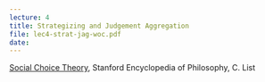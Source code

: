 ```yaml
---
lecture: 4
title: Strategizing and Judgement Aggregation
file: lec4-strat-jag-woc.pdf
date:
---
```


[Social Choice Theory](http://plato.stanford.edu/entries/social-choice/),
Stanford Encyclopedia of Philosophy, C. List

